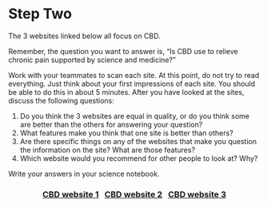 # Step Two

The 3 websites linked below all focus on CBD.

Remember, the question you want to answer is, “Is CBD use to relieve chronic pain supported by science and medicine?”

Work with your teammates to scan each site. At this point, do not try to read everything. Just think about your first impressions of each site. You should be able to do this in about 5 minutes. After you have looked at the sites, discuss the following questions:

1. Do you think the 3 websites are equal in quality, or do you think some are better than the others for answering your question? 
2. What features make you think that one site is better than others? 
3. Are there specific things on any of the websites that make you question the information on the site? What are those features?
4. Which website would you recommend for other people to look at? Why?

Write your answers in your science notebook.

### <div align="center">[CBD website 1]()&nbsp;&nbsp;&nbsp;[CBD website 2]()&nbsp;&nbsp;&nbsp;[CBD website 3]()</div>
<!--NEED LINKS-->

